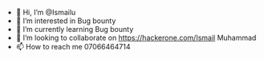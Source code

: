 - 👋 Hi, I’m @Ismailu
- 👀 I’m interested in Bug bounty
- 🌱 I’m currently learning Bug bounty
- 💞️ I’m looking to collaborate on https://hackerone.com/Ismail Muhammad
- 📫 How to reach me 07066464714

<!---
Ismailu/Ismailu is a ✨ special ✨ repository because its `README.md` (this file) appears on your GitHub profile.
You can click the Preview link to take a look at your changes.
--->
